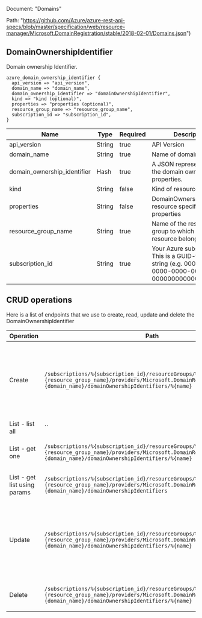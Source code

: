 Document: "Domains"


Path: "https://github.com/Azure/azure-rest-api-specs/blob/master/specification/web/resource-manager/Microsoft.DomainRegistration/stable/2018-02-01/Domains.json")

## DomainOwnershipIdentifier

Domain ownership Identifier.

```puppet
azure_domain_ownership_identifier {
  api_version => "api_version",
  domain_name => "domain_name",
  domain_ownership_identifier => "domainOwnershipIdentifier",
  kind => "kind (optional)",
  properties => "properties (optional)",
  resource_group_name => "resource_group_name",
  subscription_id => "subscription_id",
}
```

| Name        | Type           | Required       | Description       |
| ------------- | ------------- | ------------- | ------------- |
|api_version | String | true | API Version |
|domain_name | String | true | Name of domain. |
|domain_ownership_identifier | Hash | true | A JSON representation of the domain ownership properties. |
|kind | String | false | Kind of resource. |
|properties | String | false | DomainOwnershipIdentifier resource specific properties |
|resource_group_name | String | true | Name of the resource group to which the resource belongs. |
|subscription_id | String | true | Your Azure subscription ID. This is a GUID-formatted string (e.g. 00000000-0000-0000-0000-000000000000). |



## CRUD operations

Here is a list of endpoints that we use to create, read, update and delete the DomainOwnershipIdentifier

| Operation | Path | Verb | Description | OperationID |
| ------------- | ------------- | ------------- | ------------- | ------------- |
|Create|`/subscriptions/%{subscription_id}/resourceGroups/%{resource_group_name}/providers/Microsoft.DomainRegistration/domains/%{domain_name}/domainOwnershipIdentifiers/%{name}`|Put|Creates an ownership identifier for a domain or updates identifier details for an existing identifer|Domains_CreateOrUpdateOwnershipIdentifier|
|List - list all|``||||
|List - get one|`/subscriptions/%{subscription_id}/resourceGroups/%{resource_group_name}/providers/Microsoft.DomainRegistration/domains/%{domain_name}/domainOwnershipIdentifiers/%{name}`|Get|Get ownership identifier for domain|Domains_GetOwnershipIdentifier|
|List - get list using params|`/subscriptions/%{subscription_id}/resourceGroups/%{resource_group_name}/providers/Microsoft.DomainRegistration/domains/%{domain_name}/domainOwnershipIdentifiers`|Get|Lists domain ownership identifiers.|Domains_ListOwnershipIdentifiers|
|Update|`/subscriptions/%{subscription_id}/resourceGroups/%{resource_group_name}/providers/Microsoft.DomainRegistration/domains/%{domain_name}/domainOwnershipIdentifiers/%{name}`|Put|Creates an ownership identifier for a domain or updates identifier details for an existing identifer|Domains_CreateOrUpdateOwnershipIdentifier|
|Delete|`/subscriptions/%{subscription_id}/resourceGroups/%{resource_group_name}/providers/Microsoft.DomainRegistration/domains/%{domain_name}/domainOwnershipIdentifiers/%{name}`|Delete|Delete ownership identifier for domain|Domains_DeleteOwnershipIdentifier|
